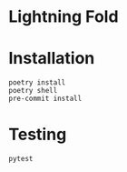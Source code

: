 # Lightning Fold

# Installation

```shell
poetry install
poetry shell
pre-commit install
```

# Testing
```shell
pytest
```
